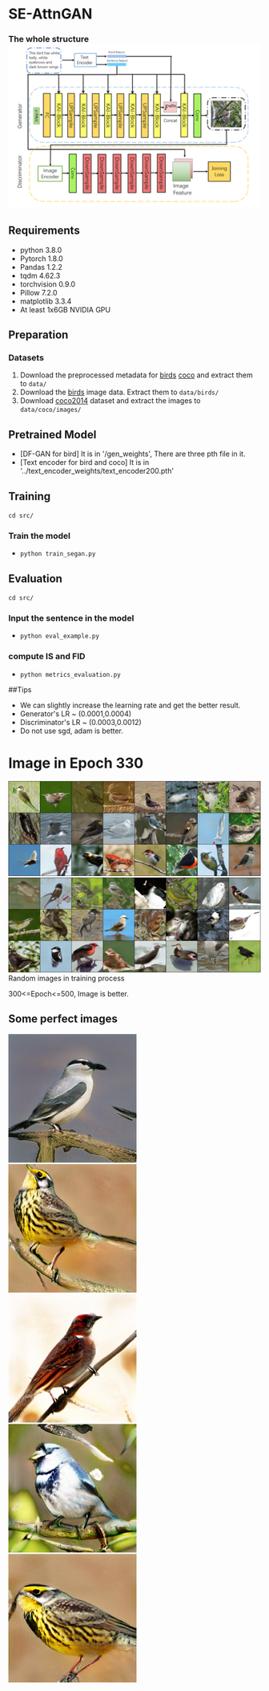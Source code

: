 # SE-AttnGAN
### The whole structure![这是图片](./pic/method.jpg)
## Requirements
- python 3.8.0
- Pytorch 1.8.0
- Pandas 1.2.2
- tqdm 4.62.3
- torchvision 0.9.0
- Pillow 7.2.0
- matplotlib 3.3.4
- At least 1x6GB NVIDIA GPU

## Preparation
### Datasets
1. Download the preprocessed metadata for [birds](https://drive.google.com/file/d/1I6ybkR7L64K8hZOraEZDuHh0cCJw5OUj/view?usp=sharing) [coco](https://drive.google.com/file/d/15Fw-gErCEArOFykW3YTnLKpRcPgI_3AB/view?usp=sharing) and extract them to `data/`
2. Download the [birds](http://www.vision.caltech.edu/visipedia/CUB-200-2011.html) image data. Extract them to `data/birds/`
3. Download [coco2014](http://cocodataset.org/#download) dataset and extract the images to `data/coco/images/`

## Pretrained Model
- [DF-GAN for bird] It is in  '/gen_weights', There are three pth file in it.
- [Text encoder for bird and coco] It is in '../text_encoder_weights/text_encoder200.pth'

## Training
  ```
  cd src/
  ```
### Train the model
  -  `python train_segan.py`

## Evaluation
  ```
  cd src/
  ```
### Input the sentence in the model 
  -  `python eval_example.py`



  
### compute IS and FID
  -  `python metrics_evaluation.py`

##Tips
 - We can slightly increase the learning rate and get the better result. 
 - Generator's LR ~ (0.0001,0.0004)
 - Discriminator's LR ~ (0.0003,0.0012)
 - Do not use sgd, adam is better.



# Image in Epoch 330
![这是图片](./pic/330.png)
![这是图片](./pic/426.png)
   Random images in training process
  
   300<=Epoch<=500, Image is better.

## Some perfect images
![这是图片](./pic/1.png)![这是图片](./pic/2.png)![这是图片](./pic/3.png)![这是图片](./pic/4.png)![这是图片](./pic/5.png)

